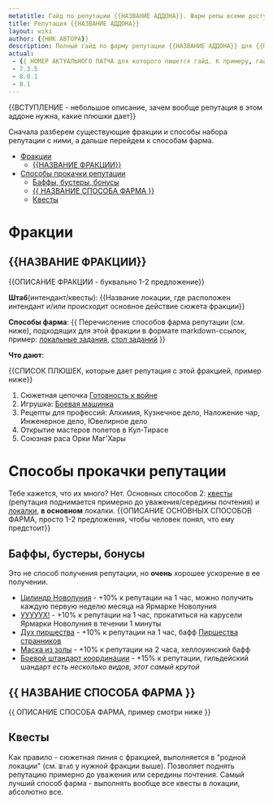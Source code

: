 ```yaml
---
metatitle: Гайд по репутации {{НАЗВАНИЕ АДДОНА}}. Фарм репы всеми доступными способами
title: Репутация {{НАЗВАНИЕ АДДОНА}}
layout: wiki
author: {{НИК АВТОРА}}
description: Полный гайд по фарму репутации {{НАЗВАНИЕ АДДОНА}} для {{Перечисление названий фракций}}
actual:
 - {{ НОМЕР АКТУАЛЬНОГО ПАТЧА для которого пишется гайд. К примеру, гайд по репе Legion актуален для 7.3.5, 8.0.1, 8.1, смотри пример: }}
 - 7.3.5
 - 8.0.1
 - 8.1
---
```


{{ВСТУПЛЕНИЕ - небольшое описание, зачем вообще репутация в этом аддоне нужна, какие плюшки дает}}

Сначала разберем существующие фракции и способы набора репутации с ними, а дальше перейдем к способам фарма.


<!-- vim-markdown-toc Redcarpet -->

+ [Фракции](#фракции)
    * [{{НАЗВАНИЕ ФРАКЦИИ}}](#название-фракции)
+ [Способы прокачки репутации](#способы-прокачки-репутации)
    * [Баффы, бустеры, бонусы](#баффы-бустеры-бонусы)
    * [{{ НАЗВАНИЕ СПОСОБА ФАРМА }}](#название-способа-фарма)
    * [Квесты](#квесты)

<!-- vim-markdown-toc -->


# Фракции

## {{НАЗВАНИЕ ФРАКЦИИ}}

{{ОПИСАНИЕ ФРАКЦИИ - буквально 1-2 предложение}}

**Штаб**(интендант/квесты): {{Название локации, где расположен интендант и/или происходит основное действие сюжета фракции}}

**Способы фарма**: {{ Перечисление способов фарма репутации (см. ниже), подходящих для этой фракции в формате markdown-ссылок, пример: [локальные задания](#локальные-задания), [стол заданий](#стол-заданий) }}

**Что дают**:

{{СПИСОК ПЛЮШЕК, которые дает репутация с этой фракцией, пример ниже}}

1. Сюжетная цепочка [Готовность к войне](https://ru.wowhead.com/achievement=12509/)
2. Игрушка: [Боевая машинка](https://ru.wowhead.com/item=163779/)
3. Рецепты для профессий: Алхимия, Кузнечное дело, Наложение чар, Инженерное дело, Ювелирное дело
4. Открытие мастеров полетов в Кул-Тирасе
5. Союзная раса Орки Маг'Хары

# Способы прокачки репутации

Тебе кажется, что их много? Нет. Основных способов 2: [квесты](#квесты) (репутация поднимается примерно до уважения/середины почтения) и [локалки](#локальные-задания), **в основном** локалки.
{{ОПИСАНИЕ ОСНОВНЫХ СПОСОБОВ ФАРМА, просто 1-2 предложения, чтобы человек понял, что ему предстоит}}

## Баффы, бустеры, бонусы

Это не способ получения репутации, но **очень** хорошее ускорение в ее получении.

* [Цилиндр Новолуния](https://ru.wowhead.com/item=93730/) - +10% к репутации на 1 час, можно получить каждую первую неделю месяца на Ярмарке Новолуния
* [УУУУУХ!](https://ru.wowhead.com/spell=46668/) - +10% к репутации на 1 час, прокатиться на карусели Ярмарки Новолуния в течении 1 минуты
* [Дух пиршества](https://ru.wowhead.com/spell=61849/) - +10% к репутации на 1 час, бафф [Пиршества странников](https://ru.wowhead.com/event=404/)
* [Маска из золы](https://ru.wowhead.com/spell=24705/) - +10% к репутации на 2 часа, хеллоуинский бафф
* [Боевой штандарт координации](https://ru.wowhead.com/item=64399/) - +15% к репутации, гильдейский шандарт _есть несколько видов, этот самый крутой_

## {{ НАЗВАНИЕ СПОСОБА ФАРМА }}

{{ ОПИСАНИЕ СПОСОБА ФАРМА, пример смотри ниже }}

## Квесты

Как правило - сюжетная линия с фракцией, выполняется в "родной локации" (см. `Штаб` у нужной фракции выше). Позволяет поднять репутацию примерно до уважения или середины почтения.
Самый лучший способ фарма - выполнять вообще все квесты в локации, абсолютно все.
